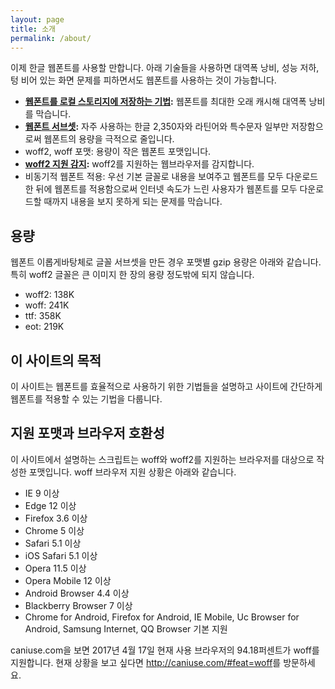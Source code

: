 ```yaml
---
layout: page
title: 소개
permalink: /about/
---
```


이제 한글 웹폰트를 사용할 만합니다. 아래 기술들을 사용하면 대역폭 낭비, 성능 저하, 텅 비어 있는 화면 문제를 피하면서도 웹폰트를 사용하는 것이 가능합니다.

- **[웹폰트를 로컬 스토리지에 저장하는 기법](https://mytory.net/2016/06/15/webfont-best-practice.html):** 웹폰트를 최대한 오래 캐시해 대역폭 낭비를 막습니다.
- **[웹폰트 서브셋](https://spoqa.github.io/2015/10/14/making-spoqa-han-sans.html):** 자주 사용하는 한글 2,350자와 라틴어와 특수문자 일부만 저장함으로써 웹폰트의 용량을 극적으로 줄입니다.
- woff2, woff 포맷: 용량이 작은 웹폰트 포맷입니다.
- **[woff2 지원 감지](https://github.com/filamentgroup/woff2-feature-test):** woff2를 지원하는 웹브라우저를 감지합니다.
- 비동기적 웹폰트 적용: 우선 기본 글꼴로 내용을 보여주고 웹폰트를 모두 다운로드한 뒤에 웹폰트를 적용함으로써 인터넷 속도가 느린 사용자가 웹폰트를 모두 다운로드할 때까지 내용을 보지 못하게 되는 문제를 막습니다.


## 용량

웹폰트 이롭게바탕체로 글꼴 서브셋을 만든 경우 포맷별 gzip 용량은 아래와 같습니다. 특히 woff2 글꼴은 큰 이미지 한 장의 용량 정도밖에 되지 않습니다.

- woff2: 138K
- woff: 241K
- ttf: 358K
- eot: 219K


## 이 사이트의 목적

이 사이트는 웹폰트를 효율적으로 사용하기 위한 기법들을 설명하고 사이트에 간단하게 웹폰트를 적용할 수 있는 기법을 다룹니다.


## 지원 포맷과 브라우저 호환성 

이 사이트에서 설명하는 스크립트는 woff와 woff2를 지원하는 브라우저를 대상으로 작성한 포맷입니다. woff 브라우저 지원 상황은 아래와 같습니다.

- IE 9 이상
- Edge 12 이상
- Firefox 3.6 이상
- Chrome 5 이상
- Safari 5.1 이상
- iOS Safari 5.1 이상
- Opera 11.5 이상
- Opera Mobile 12 이상
- Android Browser 4.4 이상
- Blackberry Browser 7 이상
- Chrome for Android, Firefox for Android, IE Mobile, Uc Browser for Android, Samsung Internet, QQ Browser 기본 지원

caniuse.com을 보면 2017년 4월 17일 현재 사용 브라우저의 94.18퍼센트가 woff를 지원합니다. 현재 상황을 보고 싶다면 <http://caniuse.com/#feat=woff>를 방문하세요.

